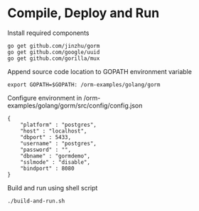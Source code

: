 # Compile, Deploy and Run
Install required components
```
go get github.com/jinzhu/gorm
go get github.com/google/uuid
go get github.com/gorilla/mux
```
Append source code location to GOPATH environment variable
```
export GOPATH=$GOPATH: /orm-examples/golang/gorm
```
Configure environment in /orm-examples/golang/gorm/src/config/config.json
```
{
	"platform" : "postgres",
	"host" : "localhost",
	"dbport" : 5433,
	"username" : "postgres",
	"password" : "",
	"dbname" : "gormdemo",
	"sslmode" : "disable",
	"bindport" : 8080
}
```
Build and run using shell script
```
./build-and-run.sh
```

